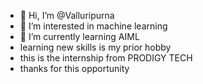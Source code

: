 - 👋 Hi, I’m @Valluripurna
- 👀 I’m interested in machine learning
- 🌱 I’m currently learning AIML
- learning new skills is my prior hobby
- this is the internship from PRODIGY TECH
- thanks for this opportunity
<!---
Valluripurna/Valluripurna is a ✨ special ✨ repository because its `README.md` (this file) appears on your GitHub profile.
You can click the Preview link to take a look at your changes.
--->
